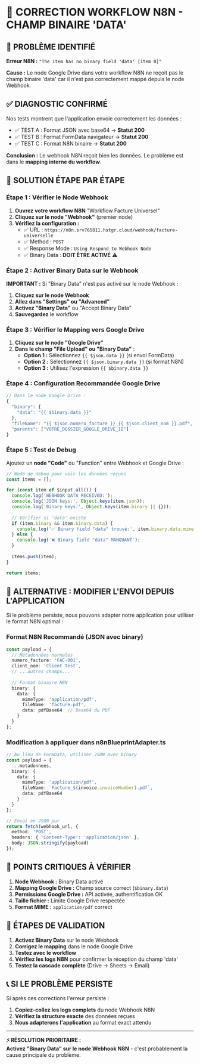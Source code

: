# 🔧 CORRECTION WORKFLOW N8N - CHAMP BINAIRE 'DATA'

## 🎯 PROBLÈME IDENTIFIÉ

**Erreur N8N :** `"The item has no binary field 'data' [item 0]"`

**Cause :** Le node Google Drive dans votre workflow N8N ne reçoit pas le champ binaire 'data' car il n'est pas correctement mappé depuis le node Webhook.

## ✅ DIAGNOSTIC CONFIRMÉ

Nos tests montrent que l'application envoie correctement les données :
- ✅ TEST A : Format JSON avec base64 → **Statut 200**
- ✅ TEST B : Format FormData navigateur → **Statut 200**  
- ✅ TEST C : Format N8N binaire → **Statut 200**

**Conclusion :** Le webhook N8N reçoit bien les données. Le problème est dans le **mapping interne du workflow**.

## 🔧 SOLUTION ÉTAPE PAR ÉTAPE

### Étape 1 : Vérifier le Node Webhook

1. **Ouvrez votre workflow N8N** "Workflow Facture Universel"
2. **Cliquez sur le node "Webhook"** (premier node)
3. **Vérifiez la configuration :**
   - ✅ URL : `https://n8n.srv765811.hstgr.cloud/webhook/facture-universelle`
   - ✅ Method : `POST`
   - ✅ Response Mode : `Using Respond to Webhook Node`
   - ✅ Binary Data : **DOIT ÊTRE ACTIVÉ** ⚠️

### Étape 2 : Activer Binary Data sur le Webhook

**IMPORTANT :** Si "Binary Data" n'est pas activé sur le node Webhook :

1. **Cliquez sur le node Webhook**
2. **Allez dans "Settings" ou "Advanced"**
3. **Activez "Binary Data"** ou "Accept Binary Data"
4. **Sauvegardez** le workflow

### Étape 3 : Vérifier le Mapping vers Google Drive

1. **Cliquez sur le node "Google Drive"**
2. **Dans le champ "File Upload" ou "Binary Data"** :
   - **Option 1 :** Sélectionnez `{{ $json.data }}` (si envoi FormData)
   - **Option 2 :** Sélectionnez `{{ $json.binary.data }}` (si format N8N)
   - **Option 3 :** Utilisez l'expression `{{ $binary.data }}`

### Étape 4 : Configuration Recommandée Google Drive

```javascript
// Dans le node Google Drive :
{
  "binary": {
    "data": "{{ $binary.data }}"
  },
  "fileName": "{{ $json.numero_facture }}_{{ $json.client_nom }}.pdf",
  "parents": ["VOTRE_DOSSIER_GOOGLE_DRIVE_ID"]
}
```

### Étape 5 : Test de Debug

Ajoutez un **node "Code"** ou "Function" entre Webhook et Google Drive :

```javascript
// Node de debug pour voir les données reçues
const items = [];

for (const item of $input.all()) {
  console.log('WEBHOOK DATA RECEIVED:');
  console.log('JSON keys:', Object.keys(item.json));
  console.log('Binary keys:', Object.keys(item.binary || {}));
  
  // Vérifier si 'data' existe
  if (item.binary && item.binary.data) {
    console.log('✅ Binary field "data" trouvé:', item.binary.data.mimeType);
  } else {
    console.log('❌ Binary field "data" MANQUANT');
  }
  
  items.push(item);
}

return items;
```

## 🔄 ALTERNATIVE : MODIFIER L'ENVOI DEPUIS L'APPLICATION

Si le problème persiste, nous pouvons adapter notre application pour utiliser le format N8N optimal :

### Format N8N Recommandé (JSON avec binary)

```typescript
const payload = {
  // Métadonnées normales
  numero_facture: 'FAC-001',
  client_nom: 'Client Test',
  // ...autres champs...
  
  // Format binaire N8N
  binary: {
    data: {
      mimeType: 'application/pdf',
      fileName: 'facture.pdf',
      data: pdfBase64  // Base64 du PDF
    }
  }
};
```

### Modification à appliquer dans n8nBlueprintAdapter.ts

```typescript
// Au lieu de FormData, utiliser JSON avec binary
const payload = {
  ...metadonnees,
  binary: {
    data: {
      mimeType: 'application/pdf',
      fileName: `Facture_${invoice.invoiceNumber}.pdf`,
      data: pdfBase64
    }
  }
};

// Envoi en JSON pur
return fetch(webhook_url, {
  method: 'POST',
  headers: { 'Content-Type': 'application/json' },
  body: JSON.stringify(payload)
});
```

## 🚨 POINTS CRITIQUES À VÉRIFIER

1. **Node Webhook :** Binary Data activé
2. **Mapping Google Drive :** Champ source correct (`$binary.data`)
3. **Permissions Google Drive :** API activée, authentification OK
4. **Taille fichier :** Limite Google Drive respectée
5. **Format MIME :** `application/pdf` correct

## 🎯 ÉTAPES DE VALIDATION

1. **Activez Binary Data** sur le node Webhook
2. **Corrigez le mapping** dans le node Google Drive
3. **Testez avec le workflow**
4. **Vérifiez les logs N8N** pour confirmer la réception du champ 'data'
5. **Testez la cascade complète** (Drive → Sheets → Email)

## 📞 SI LE PROBLÈME PERSISTE

Si après ces corrections l'erreur persiste :

1. **Copiez-collez les logs complets** du node Webhook N8N
2. **Vérifiez la structure exacte** des données reçues
3. **Nous adapterons l'application** au format exact attendu

---

**⚡ RÉSOLUTION PRIORITAIRE :**  
**Activez "Binary Data" sur le node Webhook N8N** - c'est probablement la cause principale du problème.
